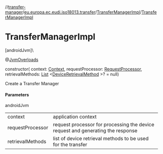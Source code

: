 //[transfer-manager](../../../index.md)/[eu.europa.ec.eudi.iso18013.transfer](../index.md)/[TransferManagerImpl](index.md)/[TransferManagerImpl](-transfer-manager-impl.md)

# TransferManagerImpl

[androidJvm]\

@[JvmOverloads](https://kotlinlang.org/api/latest/jvm/stdlib/kotlin.jvm/-jvm-overloads/index.html)

constructor(
context: [Context](https://developer.android.com/reference/kotlin/android/content/Context.html),
requestProcessor: [RequestProcessor](../../eu.europa.ec.eudi.iso18013.transfer.response/-request-processor/index.md),
retrievalMethods: [List](https://kotlinlang.org/api/latest/jvm/stdlib/kotlin.collections/-list/index.html)
&lt;[DeviceRetrievalMethod](../../eu.europa.ec.eudi.iso18013.transfer.engagement/-device-retrieval-method/index.md)
&gt;? = null)

Create a Transfer Manager

#### Parameters

androidJvm

|                  |                                                                                 |
|------------------|---------------------------------------------------------------------------------|
| context          | application context                                                             |
| requestProcessor | request processor for processing the device request and generating the response |
| retrievalMethods | list of device retrieval methods to be used for the transfer                    |
